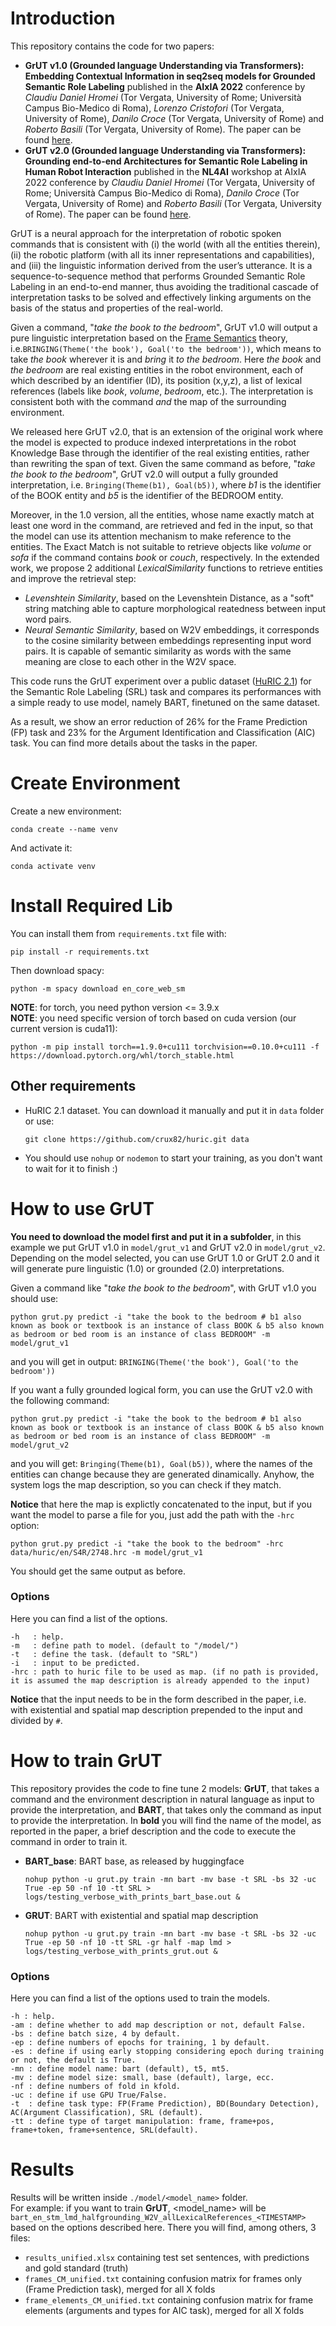 # Introduction
This repository contains the code for two papers:
- **GrUT v1.0 (Grounded language Understanding via Transformers): Embedding Contextual Information in seq2seq models for Grounded Semantic Role Labeling** published in the **AIxIA 2022** conference by *Claudiu Daniel Hromei* (Tor Vergata, University of Rome; Università Campus Bio-Medico di Roma), *Lorenzo Cristofori* (Tor Vergata, University of Rome), *Danilo Croce* (Tor Vergata, University of Rome) and *Roberto Basili* (Tor Vergata, University of Rome). The paper can be found [here]().  
- **GrUT v2.0 (Grounded language Understanding via Transformers): Grounding end-to-end Architectures for Semantic Role Labeling in Human Robot Interaction** published in the **NL4AI** workshop at AIxIA 2022 conference by *Claudiu Daniel Hromei* (Tor Vergata, University of Rome; Università Campus Bio-Medico di Roma), *Danilo Croce* (Tor Vergata, University of Rome) and *Roberto Basili* (Tor Vergata, University of Rome). The paper can be found [here]().  

GrUT is a neural approach for the interpretation of robotic spoken commands that is consistent with (i) the world (with all the entities therein), (ii) the robotic platform (with all its inner representations and capabilities), and (iii) the linguistic information derived from the user’s utterance. It is a sequence-to-sequence method that performs Grounded Semantic Role Labeling in an end-to-end manner, thus avoiding the traditional cascade of interpretation tasks to be solved and effectively linking arguments on the basis of the status and properties of the real-world.  

Given a command, "*take the book to the bedroom*", GrUT v1.0 will output a pure linguistic interpretation based on the [Frame Semantics](https://framenet.icsi.berkeley.edu/fndrupal/) theory, i.e.`BRINGING(Theme('the book'), Goal('to the bedroom'))`, which means to take *the book* wherever it is and *bring* it *to the bedroom*. Here *the book* and *the bedroom* are real existing entities in the robot environment, each of which described by an identifier (ID), its position (x,y,z), a list of lexical references (labels like *book*, *volume*, *bedroom*, etc.). The interpretation is consistent both with the command *and* the map of the surrounding environment.  

We released here GrUT v2.0, that is an extension of the original work where the model is expected to produce indexed interpretations in the robot Knowledge Base through the identifier of the real existing entities, rather than rewriting the span of text. Given the same command as before, "*take the book to the bedroom*", GrUT v2.0 will output a fully grounded interpretation, i.e. `Bringing(Theme(b1), Goal(b5))`, where *b1* is the identifier of the BOOK entity and *b5* is the identifier of the BEDROOM entity.

Moreover, in the 1.0 version, all the entities, whose name exactly match at least one word in the command, are retrieved and fed in the input, so that the model can use its attention mechanism to make reference to the entities. The Exact Match is not suitable to retrieve objects like *volume* or *sofa* if the command contains *book* or *couch*, respectively. In the extended work, we propose 2 additional *LexicalSimilarity* functions to retrieve entities and improve the retrieval step:
- *Levenshtein Similarity*, based on the Levenshtein Distance, as a "soft" string matching able to capture morphological reatedness between input word pairs.
- *Neural Semantic Similarity*, based on W2V embeddings, it corresponds to the cosine similarity between embeddings representing input word pairs. It is capable of semantic similarity as words with the same meaning are close to each other in the W2V space.

This code runs the GrUT experiment over a public dataset ([HuRIC 2.1](https://github.com/crux82/huric)) for the Semantic Role Labeling (SRL) task and compares its performances with a simple ready to use model, namely BART, finetuned on the same dataset.  

As a result, we show an error reduction of 26% for the Frame Prediction (FP) task and 23% for the Argument Identification and Classification (AIC) task. You can find more details about the tasks in the paper.


# Create Environment
Create a new environment:  

    conda create --name venv  

And activate it:  

    conda activate venv


# Install Required Lib
You can install them from `requirements.txt` file with:  

    pip install -r requirements.txt  

Then download spacy:  

    python -m spacy download en_core_web_sm  

**NOTE**: for torch, you need python version <= 3.9.x    
**NOTE**: you need specific version of torch based on cuda version (our current version is cuda11):    

    python -m pip install torch==1.9.0+cu111 torchvision==0.10.0+cu111 -f https://download.pytorch.org/whl/torch_stable.html


## Other requirements
- HuRIC 2.1 dataset. You can download it manually and put it in `data` folder or use:  

    `git clone https://github.com/crux82/huric.git data`  

- You should use `nohup` or `nodemon` to start your training, as you don't want to wait for it to finish :)  


# How to use GrUT
**You need to download the model first and put it in a subfolder**, in this example we put GrUT v1.0 in `model/grut_v1` and GrUT v2.0 in `model/grut_v2`. Depending on the model selected, you can use GrUT 1.0 or GrUT 2.0 and it will generate pure linguistic (1.0) or grounded (2.0) interpretations.  

Given a command like "*take the book to the bedroom*", with GrUT v1.0 you should use:

    python grut.py predict -i "take the book to the bedroom # b1 also known as book or textbook is an instance of class BOOK & b5 also known as bedroom or bed room is an instance of class BEDROOM" -m model/grut_v1  

and you will get in output: `BRINGING(Theme('the book'), Goal('to the bedroom'))`  

If you want a fully grounded logical form, you can use the GrUT v2.0 with the following command:

    python grut.py predict -i "take the book to the bedroom # b1 also known as book or textbook is an instance of class BOOK & b5 also known as bedroom or bed room is an instance of class BEDROOM" -m model/grut_v2

and you will get: `Bringing(Theme(b1), Goal(b5))`, where the names of the entities can change because they are generated dinamically. Anyhow, the system logs the map description, so you can check if they match.  

**Notice** that here the map is explictly concatenated to the input, but if you want the model to parse a file for you, just add the path with the `-hrc` option:  

    python grut.py predict -i "take the book to the bedroom" -hrc data/huric/en/S4R/2748.hrc -m model/grut_v1 

You should get the same output as before.


### Options
Here you can find a list of the options.

    -h   : help.
    -m   : define path to model. (default to "/model/")
    -t   : define the task. (default to "SRL")
    -i   : input to be predicted.
    -hrc : path to huric file to be used as map. (if no path is provided, it is assumed the map description is already appended to the input)

**Notice** that the input needs to be in the form described in the paper, i.e. with existential and spatial map description prepended to the input and divided by `#`.


# How to train GrUT
This repository provides the code to fine tune 2 models: **GrUT**, that takes a command and the environment description in natural language as input to provide the interpretation, and **BART**, that takes only the command as input to provide the interpretation.
In **bold** you will find the name of the model, as reported in the paper, a brief description and the code to execute the command in order to train it.  

- **BART_base**: BART base, as released by huggingface  

    `nohup python -u grut.py train -mn bart -mv base -t SRL -bs 32 -uc True -ep 50 -nf 10 -tt SRL > logs/testing_verbose_with_prints_bart_base.out &`  

- **GRUT**: BART with existential and spatial map description

    `nohup python -u grut.py train -mn bart -mv base -t SRL -bs 32 -uc True -ep 50 -nf 10 -tt SRL -gr half -map lmd > logs/testing_verbose_with_prints_grut.out &`  
    

### Options
Here you can find a list of the options used to train the models.

    -h : help.
    -am : define whether to add map description or not, default False.
    -bs : define batch size, 4 by default.
    -ep : define numbers of epochs for training, 1 by default.
    -es : define if using early stopping considering epoch during training or not, the default is True.
    -mn : define model name: bart (default), t5, mt5.
    -mv : define model size: small, base (default), large, ecc.
    -nf : define numbers of fold in kfold.
    -uc : define if use GPU True/False.
    -t  : define task type: FP(Frame Prediction), BD(Boundary Detection), AC(Argument Classification), SRL (default).
    -tt : define type of target manipulation: frame, frame+pos, frame+token, frame+sentence, SRL(default).


# Results
Results will be written inside `./model/<model_name>` folder.   
For example: if you want to train **GrUT**, <model_name> will be `bart_en_stm_lmd_halfgrounding_W2V_allLexicalReferences_<TIMESTAMP>` based on the options described here. There you will find, among others, 3 files:  
- `results_unified.xlsx` containing test set sentences, with predictions and gold standard (truth)  
- `frames_CM_unified.txt` containing confusion matrix for frames only (Frame Prediction task), merged for all X folds  
- `frame_elements_CM_unified.txt` containing confusion matrix for frame elements (arguments and types for AIC task), merged for all X folds  
